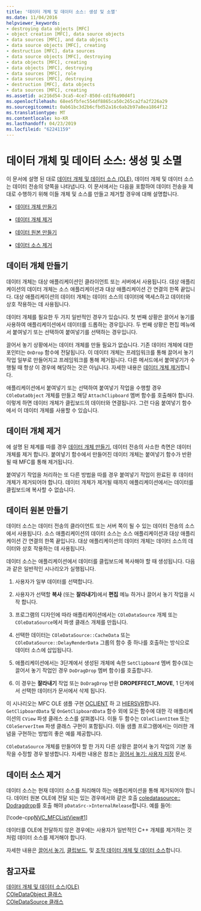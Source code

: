 ```yaml
---
title: '데이터 개체 및 데이터 소스: 생성 및 소멸'
ms.date: 11/04/2016
helpviewer_keywords:
- destroying data objects [MFC]
- object creation [MFC], data source objects
- data sources [MFC], and data objects
- data source objects [MFC], creating
- destruction [MFC], data sources
- data source objects [MFC], destroying
- data objects [MFC], creating
- data objects [MFC], destroying
- data sources [MFC], role
- data sources [MFC], destroying
- destruction [MFC], data objects
- data sources [MFC], creating
ms.assetid: ac216d54-3ca5-4ce7-850d-cd1f6a90d4f1
ms.openlocfilehash: 68ee5fbfec554df8865ca50c265ca2fa2f226a29
ms.sourcegitcommit: 0ab61bc3d2b6cfbd52a16c6ab2b97a8ea1864f12
ms.translationtype: MT
ms.contentlocale: ko-KR
ms.lasthandoff: 04/23/2019
ms.locfileid: "62241159"
---
```

# <a name="data-objects-and-data-sources-creation-and-destruction"></a>데이터 개체 및 데이터 소스: 생성 및 소멸

이 문서에 설명 된 대로 [데이터 개체 및 데이터 소스 (OLE)](../mfc/data-objects-and-data-sources-ole.md), 데이터 개체 및 데이터 소스는 데이터 전송의 양쪽을 나타냅니다. 이 문서에서는 다음을 포함하여 데이터 전송을 제대로 수행하기 위해 이들 개체 및 소스를 만들고 제거할 경우에 대해 설명합니다.

- [데이터 개체 만들기](#_core_creating_data_objects)

- [데이터 개체 제거](#_core_destroying_data_objects)

- [데이터 원본 만들기](#_core_creating_data_sources)

- [데이터 소스 제거](#_core_destroying_data_sources)

##  <a name="_core_creating_data_objects"></a> 데이터 개체 만들기

데이터 개체는 대상 애플리케이션인 클라이언트 또는 서버에서 사용됩니다. 대상 애플리케이션의 데이터 개체는 소스 애플리케이션과 대상 애플리케이션 간 연결의 한쪽 끝입니다. 대상 애플리케이션의 데이터 개체는 데이터 소스의 데이터에 액세스하고 데이터와 상호 작용하는 데 사용됩니다.

데이터 개체를 필요한 두 가지 일반적인 경우가 있습니다. 첫 번째 상황은 끌어서 놓기를 사용하여 애플리케이션에서 데이터를 드롭하는 경우입니다. 두 번째 상황은 편집 메뉴에서 붙여넣기 또는 선택하여 붙여넣기를 선택하는 경우입니다.

끌어서 놓기 상황에서는 데이터 개체를 만들 필요가 없습니다. 기존 데이터 개체에 대한 포인터는 `OnDrop` 함수에 전달됩니다. 이 데이터 개체는 프레임워크를 통해 끌어서 놓기 작업 일부로 만들어지고 프레임워크를 통해 제거됩니다. 다른 메서드에서 붙여넣기가 수행될 때 항상 이 경우에 해당하는 것은 아닙니다. 자세한 내용은 [데이터 개체 제거](#_core_destroying_data_objects)합니다.

애플리케이션에서 붙여넣기 또는 선택하여 붙여넣기 작업을 수행할 경우 `COleDataObject` 개체를 만들고 해당 `AttachClipboard` 멤버 함수를 호출해야 합니다. 이렇게 하면 데이터 개체가 클립보드의 데이터와 연결됩니다. 그런 다음 붙여넣기 함수에서 이 데이터 개체를 사용할 수 있습니다.

##  <a name="_core_destroying_data_objects"></a> 데이터 개체 제거

에 설명 된 체계를 따를 경우 [데이터 개체 만들기](#_core_creating_data_objects), 데이터 전송의 사소한 측면은 데이터 개체를 제거 합니다. 붙여넣기 함수에서 만들어진 데이터 개체는 붙여넣기 함수가 반환될 때 MFC를 통해 제거됩니다.

붙여넣기 작업을 처리하는 또 다른 방법을 따를 경우 붙여넣기 작업이 완료된 후 데이터 개체가 제거되어야 합니다. 데이터 개체가 제거될 때까지 애플리케이션에서는 데이터를 클립보드에 복사할 수 없습니다.

##  <a name="_core_creating_data_sources"></a> 데이터 원본 만들기

데이터 소스는 데이터 전송의 클라이언트 또는 서버 쪽이 될 수 있는 데이터 전송의 소스에서 사용됩니다. 소스 애플리케이션의 데이터 소스는 소스 애플리케이션과 대상 애플리케이션 간 연결의 한쪽 끝입니다. 대상 애플리케이션의 데이터 개체는 데이터 소스의 데이터와 상호 작용하는 데 사용됩니다.

데이터 소스는 애플리케이션에서 데이터를 클립보드에 복사해야 할 때 생성됩니다. 다음과 같은 일반적인 시나리오가 실행됩니다.

1. 사용자가 일부 데이터를 선택합니다.

1. 사용자가 선택할 **복사** (또는 **잘라내기**)에서 **편집** 메뉴 하거나 끌어서 놓기 작업을 시작 합니다.

1. 프로그램의 디자인에 따라 애플리케이션에서는 `COleDataSource` 개체 또는 `COleDataSource`에서 파생 클래스 개체를 만듭니다.

1. 선택한 데이터는 `COleDataSource::CacheData` 또는 `COleDataSource::DelayRenderData` 그룹의 함수 중 하나를 호출하는 방식으로 데이터 소스에 삽입됩니다.

1. 애플리케이션에서는 3단계에서 생성된 개체에 속한 `SetClipboard` 멤버 함수(또는 끌어서 놓기 작업인 경우 `DoDragDrop` 멤버 함수)를 호출합니다.

1. 이 경우는 **잘라내기** 작업 또는 `DoDragDrop` 반환 **DROPEFFECT_MOVE**, 1 단계에서 선택한 데이터가 문서에서 삭제 됩니다.

이 시나리오는 MFC OLE 샘플 구현 [OCLIENT](../overview/visual-cpp-samples.md) 하 고 [HIERSVR](../overview/visual-cpp-samples.md)합니다. `GetClipboardData` 및 `OnGetClipboardData` 함수 외에 모든 함수에 대한 각 애플리케이션의 `CView` 파생 클래스 소스를 살펴봅니다. 이들 두 함수는 `COleClientItem` 또는 `COleServerItem` 파생 클래스 구현이 포함됩니다. 이들 샘플 프로그램에서는 이러한 개념을 구현하는 방법의 좋은 예를 제공합니다.

`COleDataSource` 개체를 만들어야 할 한 가지 다른 상황은 끌어서 놓기 작업의 기본 동작을 수정할 경우 발생합니다. 자세한 내용은 참조는 [끌어서 놓기: 사용자 지정](../mfc/drag-and-drop-customizing.md) 문서.

##  <a name="_core_destroying_data_sources"></a> 데이터 소스 제거

데이터 소스는 현재 데이터 소스를 처리해야 하는 애플리케이션을 통해 제거되어야 합니다. 데이터 원본 OLE에 전달 되는 있는 경우에서와 같은 호출 [coledatasource:: Dodragdrop](../mfc/reference/coledatasource-class.md#dodragdrop)를 호출 해야 `pDataSrc->InternalRelease`합니다. 예를 들어:

[!code-cpp[NVC_MFCListView#1](../atl/reference/codesnippet/cpp/data-objects-and-data-sources-creation-and-destruction_1.cpp)]

데이터를 OLE에 전달하지 않은 경우에는 사용자가 일반적인 C++ 개체를 제거하는 것처럼 데이터 소스를 제거해야 합니다.

자세한 내용은 [끌어서 놓기](../mfc/drag-and-drop-ole.md), [클립보드](../mfc/clipboard.md), 및 [조작 데이터 개체 및 데이터 소스](../mfc/data-objects-and-data-sources-manipulation.md)합니다.

## <a name="see-also"></a>참고자료

[데이터 개체 및 데이터 소스(OLE)](../mfc/data-objects-and-data-sources-ole.md)<br/>
[COleDataObject 클래스](../mfc/reference/coledataobject-class.md)<br/>
[COleDataSource 클래스](../mfc/reference/coledatasource-class.md)
